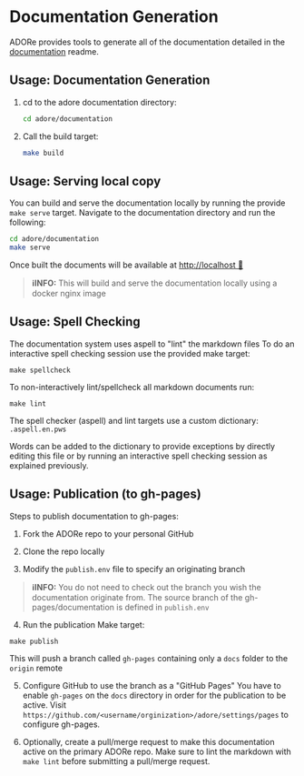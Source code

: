 # Documentation Generation
ADORe provides tools to generate all of the documentation detailed in the 
[documentation](documentaiton.md) readme.

## Usage: Documentation Generation
1. cd to the adore documentation directory:
    ```bash
    cd adore/documentation
    ```
2. Call the build target:
    ```bash
    make build
    ```

## Usage: Serving local copy
You can build and serve the documentation locally by running the provide `make
serve` target. Navigate to the documentation directory and run the following:
```bash
cd adore/documentation
make serve
```

Once built the documents will be available at
[http://localhost 🔗](http://localhost) 

> **ℹ️INFO:**
> This will build and serve the documentation locally using a docker nginx image

## Usage: Spell Checking
The documentation system uses aspell to "lint" the markdown files
To do an interactive spell checking session use the provided make target:
```
make spellcheck
```
To non-interactively lint/spellcheck all markdown documents run:
```
make lint
```

The spell checker (aspell) and lint targets use a custom dictionary: `.aspell.en.pws`

Words can be added to the dictionary to provide exceptions by directly editing this file
or by running an interactive spell checking session as explained previously.


## Usage: Publication (to gh-pages)
Steps to publish documentation to gh-pages:

1. Fork the ADORe repo to your personal GitHub 

2. Clone the repo locally

3. Modify the `publish.env` file to specify an originating branch 
> **ℹ️INFO:**
> You do not need to check out the branch you wish the documentation originate from.
> The source branch of the gh-pages/documentation is defined in `publish.env`

4. Run the publication Make target:
```
make publish
```

This will push a branch called `gh-pages` containing only a `docs` folder
to the `origin` remote

5. Configure GitHub to use the branch as a "GitHub Pages"
You have to enable `gh-pages` on the `docs` directory in order for the publication
to be active. Visit `https://github.com/<username/orginization>/adore/settings/pages` to
configure gh-pages.

6. Optionally, create a pull/merge request to make this documentation active on the 
primary ADORe repo. Make sure to lint the markdown with `make lint` before 
submitting a pull/merge request.

